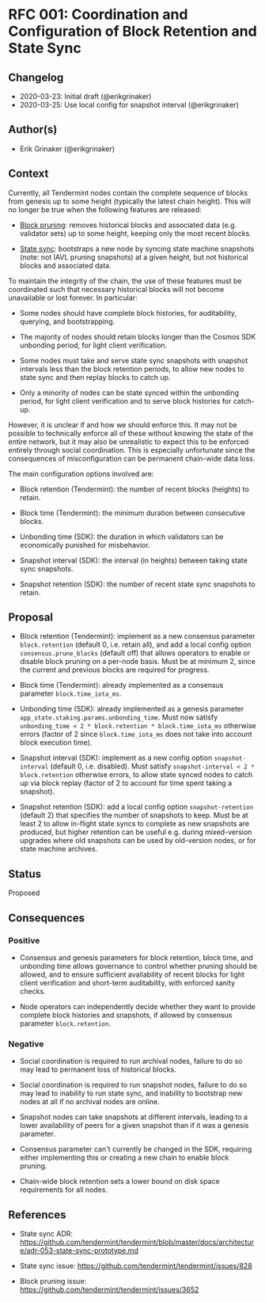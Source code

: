 # RFC 001: Coordination and Configuration of Block Retention and State Sync

## Changelog

- 2020-03-23: Initial draft (@erikgrinaker)
- 2020-03-25: Use local config for snapshot interval (@erikgrinaker)

## Author(s)

- Erik Grinaker (@erikgrinaker)

## Context

Currently, all Tendermint nodes contain the complete sequence of blocks from genesis up to some height (typically the latest chain height). This will no longer be true when the following features are released:

* [Block pruning](https://github.com/tendermint/tendermint/issues/3652): removes historical blocks and associated data (e.g. validator sets) up to some height, keeping only the most recent blocks.

* [State sync](https://github.com/tendermint/tendermint/issues/828): bootstraps a new node by syncing state machine snapshots (note: not IAVL pruning snapshots) at a given height, but not historical blocks and associated data.

To maintain the integrity of the chain, the use of these features must be coordinated such that necessary historical blocks will not become unavailable or lost forever. In particular:

* Some nodes should have complete block histories, for auditability, querying, and bootstrapping.

* The majority of nodes should retain blocks longer than the Cosmos SDK unbonding period, for light client verification.

* Some nodes must take and serve state sync snapshots with snapshot intervals less than the block retention periods, to allow new nodes to state sync and then replay blocks to catch up.

* Only a minority of nodes can be state synced within the unbonding period, for light client verification and to serve block histories for catch-up.

However, it is unclear if and how we should enforce this. It may not be possible to technically enforce all of these without knowing the state of the entire network, but it may also be unrealistic to expect this to be enforced entirely through social coordination. This is especially unfortunate since the consequences of misconfiguration can be permanent chain-wide data loss.

The main configuration options involved are:

* Block retention (Tendermint): the number of recent blocks (heights) to retain.

* Block time (Tendermint): the minimum duration between consecutive blocks.

* Unbonding time (SDK): the duration in which validators can be economically punished for misbehavior.

* Snapshot interval (SDK): the interval (in heights) between taking state sync snapshots.

* Snapshot retention (SDK): the number of recent state sync snapshots to retain.

## Proposal

* Block retention (Tendermint): implement as a new consensus parameter `block.retention` (default 0, i.e. retain all), and add a local config option `consensus.prune_blocks` (default off) that allows operators to enable or disable block pruning on a per-node basis. Must be at minimum 2, since the current and previous blocks are required for progress.

* Block time (Tendermint): already implemented as a consensus parameter `block.time_iota_ms`.

* Unbonding time (SDK): already implemented as a genesis parameter `app_state.staking.params.unbonding_time`. Must now satisfy `unbonding_time < 2 * block.retention * block.time_iota_ms` otherwise errors (factor of 2 since `block.time_iota_ms` does not take into account block execution time).

* Snapshot interval (SDK): implement as a new config option `snapshot-interval` (default 0, i.e. disabled). Must satisfy `snapshot-interval < 2 * block.retention` otherwise errors, to allow state synced nodes to catch up via block replay (factor of 2 to account for time spent taking a snapshot).

* Snapshot retention (SDK): add a local config option `snapshot-retention` (default 2) that specifies the number of snapshots to keep. Must be at least 2 to allow in-flight state syncs to complete as new snapshots are produced, but higher retention can be useful e.g. during mixed-version upgrades where old snapshots can be used by old-version nodes, or for state machine archives.

## Status

Proposed

## Consequences

### Positive

* Consensus and genesis parameters for block retention, block time, and unbonding time allows governance to control whether pruning should be allowed, and to ensure sufficient availability of recent blocks for light client verification and short-term auditability, with enforced sanity checks.

* Node operators can independently decide whether they want to provide complete block histories and snapshots, if allowed by consensus parameter `block.retention`.

### Negative

* Social coordination is required to run archival nodes, failure to do so may lead to permanent loss of historical blocks.

* Social coordination is required to run snapshot nodes, failure to do so may lead to inability to run state sync, and inability to bootstrap new nodes at all if no archival nodes are online.

* Snapshot nodes can take snapshots at different intervals, leading to a lower availability of peers for a given snapshot than if it was a genesis parameter.

* Consensus parameter can't currently be changed in the SDK, requiring either implementing this or creating a new chain to enable block pruning.

* Chain-wide block retention sets a lower bound on disk space requirements for all nodes.

## References

- State sync ADR: https://github.com/tendermint/tendermint/blob/master/docs/architecture/adr-053-state-sync-prototype.md

- State sync issue: https://github.com/tendermint/tendermint/issues/828

- Block pruning issue: https://github.com/tendermint/tendermint/issues/3652

